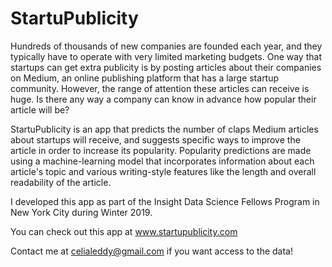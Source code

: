 # StartuPublicity
Hundreds of thousands of new companies are founded each year, and they typically have to operate with very limited marketing budgets. One way that startups can get extra publicity is by posting articles about their companies on Medium, an online publishing platform that has a large startup community. However, the range of attention these articles can receive is huge. Is there any way a company can know in advance how popular their article will be? 

StartuPublicity is an app that predicts the number of claps Medium articles about startups will receive, and suggests specific ways to improve the article in order to increase its popularity. Popularity predictions are made using a machine-learning model that incorporates information about each article's topic and various writing-style features like the length and overall readability of the article. 

I developed this app as part of the Insight Data Science Fellows Program in New York City during Winter 2019.

You can check out this app at www.startupublicity.com

Contact me at celialeddy@gmail.com if you want access to the data!

